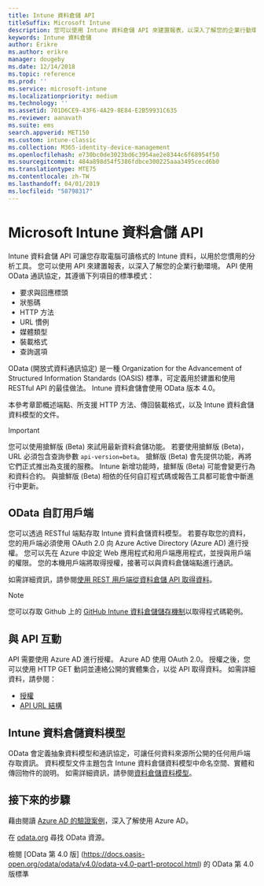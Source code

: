 ```yaml
---
title: Intune 資料倉儲 API
titleSuffix: Microsoft Intune
description: 您可以使用 Intune 資料倉儲 API 來建置報表，以深入了解您的企業行動環境。
keywords: Intune 資料倉儲
author: Erikre
ms.author: erikre
manager: dougeby
ms.date: 12/14/2018
ms.topic: reference
ms.prod: ''
ms.service: microsoft-intune
ms.localizationpriority: medium
ms.technology: ''
ms.assetid: 701D6CE9-43F6-4A29-8E84-E2B59931C635
ms.reviewer: aanavath
ms.suite: ems
search.appverid: MET150
ms.custom: intune-classic
ms.collection: M365-identity-device-management
ms.openlocfilehash: e730bc0de3023bd6c3954ae2e8344c6f68954f50
ms.sourcegitcommit: 484a898d54f5386fdbce300225aaa3495cecd6b0
ms.translationtype: MTE75
ms.contentlocale: zh-TW
ms.lasthandoff: 04/01/2019
ms.locfileid: "58798317"
---
```

#  <a name="microsoft-intune-data-warehouse-api"></a>Microsoft Intune 資料倉儲 API

Intune 資料倉儲 API 可讓您存取電腦可讀格式的 Intune 資料，以用於您慣用的分析工具。 您可以使用 API 來建置報表，以深入了解您的企業行動環境。 API 使用 OData 通訊協定，其遵循下列項目的標準模式：

  -   要求與回應標頭
  -   狀態碼
  -   HTTP 方法
  -   URL 慣例
  -   媒體類型
  -   裝載格式
  -   查詢選項

OData (開放式資料通訊協定) 是一種 Organization for the Advancement of Structured Information Standards (OASIS) 標準，可定義用於建置和使用 RESTful API 的最佳做法。 Intune 資料倉儲會使用 OData 版本 4.0。

本參考章節概述端點、所支援 HTTP 方法、傳回裝載格式，以及 Intune 資料倉儲資料模型的文件。

> [!Important]  
> 您可以使用搶鮮版 (Beta) 來試用最新資料倉儲功能。 若要使用搶鮮版 (Beta)，URL 必須包含查詢參數 `api-version=beta`。 搶鮮版 (Beta) 會先提供功能，再將它們正式推出為支援的服務。 Intune 新增功能時，搶鮮版 (Beta) 可能會變更行為和資料合約。 與搶鮮版 (Beta) 相依的任何自訂程式碼或報告工具都可能會中斷進行中更新。 <!--If you experience problems with the beta service, follow [link to feedback process]() to report the issue or provide feedback.-->

## <a name="odata-custom-client"></a>OData 自訂用戶端

您可以透過 RESTful 端點存取 Intune 資料倉儲資料模型。 若要存取您的資料，您的用戶端必須使用 OAuth 2.0 向 Azure Active Directory (Azure AD) 進行授權。 您可以先在 Azure 中設定 Web 應用程式和用戶端應用程式，並授與用戶端的權限。 您的本機用戶端將取得授權，接著可以與資料倉儲端點進行通訊。

如需詳細資訊，請參閱[使用 REST 用戶端從資料倉儲 API 取得資料](reports-proc-data-rest.md)。

> [!Note]  
> 您可以存取 Github 上的 [GitHub Intune 資料倉儲儲存機制](https://github.com/Microsoft/Intune-Data-Warehouse)以取得程式碼範例。

## <a name="interacting-with-the-api"></a>與 API 互動

API 需要使用 Azure AD 進行授權。 Azure AD 使用 OAuth 2.0。 授權之後，您可以使用 HTTP GET 動詞並連絡公開的實體集合，以從 API 取得資料。 如需詳細資料，請參閱：

 -  [授權](reports-api-url.md)
 -  [API URL 結構](reports-api-url.md)

## <a name="intune-data-warehouse-data-model"></a>Intune 資料倉儲資料模型

OData 會定義抽象資料模型和通訊協定，可讓任何資料來源所公開的任何用戶端存取資訊。 資料模型文件主題包含 Intune 資料倉儲資料模型中命名空間、實體和傳回物件的說明。 如需詳細資訊，請參閱[資料倉儲資料模型](reports-ref-data-model.md)。

## <a name="next-steps"></a>接下來的步驟

藉由閱讀 [Azure AD 的驗證案例](https://docs.microsoft.com/azure/active-directory/develop/active-directory-authentication-scenarios)，深入了解使用 Azure AD。

在 [odata.org](https://www.odata.org) 尋找 OData 資源。
  
檢閱 [OData 第 4.0 版] (https://docs.oasis-open.org/odata/odata/v4.0/odata-v4.0-part1-protocol.html) 的 OData 第 4.0 版標準  
